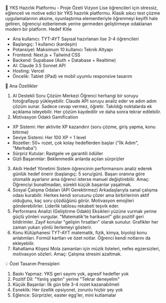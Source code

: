 🎯 YKS Hazırlık Platformu - Proje Özeti
Vizyon
Lise öğrencileri için stressiz, eğlenceli ve motive edici bir YKS hazırlık platformu. Klasik sıkıcı test çözme uygulamalarının aksine, oyunlaştırma elementleriyle öğrenmeyi keyifli hale getiren, öğrenciyi ezberlemek yerine germeden geliştirmeye odaklanan modern bir platform.
Hedef Kitle

- Ana kullanıcı: TYT-AYT Sayısal hazırlanan lise 3-4 öğrencileri
- Başlangıç: 1 kullanıcı (kardeşin)
- Potansiyel: Maksimum 10 kullanıcı
  Teknik Altyapı
- Frontend: Next.js + Tailwind CSS
- Backend: Supabase (Auth + Database + Realtime)
- AI: Claude 3.5 Sonnet API
- Hosting: Vercel
- Öncelik: Tablet (iPad) ve mobil uyumlu responsive tasarım

🚀 Ana Özellikler

1. AI Destekli Soru Çözüm Merkezi
   Öğrenci herhangi bir soruyu fotoğraflayıp yükleyebilir. Claude API soruyu analiz eder ve adım adım çözüm sunar. Sadece cevap vermez, öğretir. Takıldığı noktalarda ek açıklama isteyebilir. Her çözüm kaydedilir ve daha sonra tekrar edilebilir.
2. Motivasyon Odaklı Gamification

- XP Sistemi: Her aktivite XP kazandırır (soru çözme, giriş yapma, konu bitirme)
- Seviye Sistemi: Her 100 XP = 1 level
- Rozetler: 50+ rozet, çok kolay hedeflerden başlar ("İlk Adım", "Merhaba")
- Sürpriz Kutular: Rastgele ve garantili ödüller
- Gizli Başarımlar: Beklenmedik anlarda açılan sürprizler

3. Akıllı Hedef Yönetimi
   Sistem öğrencinin performansını analiz ederek günlük hedef önerir (başlangıç: 5 soru/gün). Başarı oranına göre otomatik ayarlanır ama öğrenci isterse manuel değiştirebilir. Amaç: Öğrenciyi bunaltmadan, sürekli küçük başarılar yaşatmak.
4. Sosyal Çalışma Odaları (API Gerektirmez)
   Arkadaşlarıyla sanal çalışma odası kurabilir. Herkes kendi sorusunu çözer ama birbirlerinin aktif olduğunu, kaç soru çözdüğünü görür. Motivasyon emojileri gönderebilirler. Liderlik tablosu rekabeti teşvik eder.
5. Performans Analizi (Geliştirme Odaklı)
   Eksikleri yüzüne vurmak yerine güçlü yönleri vurgular. "Matematik'te harikasın!" gibi pozitif geri bildirimler. Zayıf konular "gelişim fırsatları" olarak sunulur. Grafikler her zaman yukarı yönlü ilerlemeyi gösterir.
6. Konu Kütüphanesi
   TYT-AYT matematik, fizik, kimya, biyoloji konu anlatımları. Formül kartları ve özet notlar. Öğrenci kendi notlarını da ekleyebilir.
7. Rahatlama Köşesi
   Mola zamanları için müzik listeleri, nefes egzersizleri, motivasyon sözleri. Amaç: Çalışma stresini azaltmak.

💡 Özel Tasarım Prensipleri

1. Baskı Yapmaz: YKS geri sayımı yok, agresif hedefler yok
2. Pozitif Dil: "Yanlış yaptın" yerine "Tekrar deneyelim"
3. Küçük Başarılar: İlk gün bile 3-4 rozet kazanabilmeli
4. Esneklik: Her özellik opsiyonel, zorunlu hiçbir şey yok
5. Eğlence: Sürprizler, easter egg'ler, mini kutlamalar
